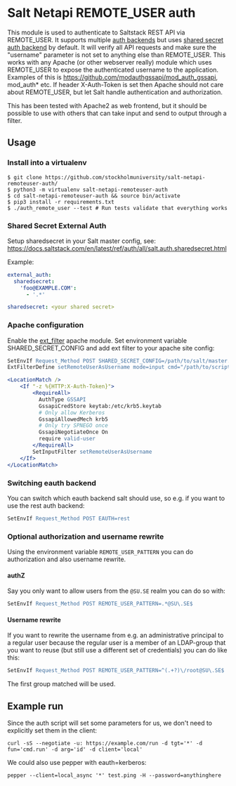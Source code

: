 # Salt Netapi REMOTE_USER auth

This module is used to authenticate to Saltstack REST API via REMOTE_USER. It supports multiple [auth backends](https://docs.saltstack.com/en/latest/ref/auth/all/index.html) but uses [shared secret auth backend](https://docs.saltstack.com/en/latest/ref/auth/all/salt.auth.sharedsecret.html) by default. It will verify all API requests and make sure the "username" parameter is not set to anything else than REMOTE_USER. This works with any Apache (or other webserver really) module which uses REMOTE_USER to expose the authenticated username to the application. Examples of this is https://github.com/modauthgssapi/mod_auth_gssapi, mod_auth* etc. If header X-Auth-Token is set then Apache should not care about REMOTE_USER, but let Salt handle authentication and authorization.

This has been tested with Apache2 as web frontend, but it should be possible to use with others that can take input and send to output through a filter.

## Usage

### Install into a virtualenv
```
$ git clone https://github.com/stockholmuniversity/salt-netapi-remoteuser-auth/
$ python3 -m virtualenv salt-netapi-remoteuser-auth
$ cd salt-netapi-remoteuser-auth && source bin/activate
$ pip3 install -r requirements.txt
$ ./auth_remote_user --test # Run tests validate that everything works
```

### Shared Secret External Auth
Setup sharedsecret in your Salt master config, see: https://docs.saltstack.com/en/latest/ref/auth/all/salt.auth.sharedsecret.html

Example:
```yaml
external_auth:
  sharedsecret:
    'foo@EXAMPLE.COM':
      - '.*'

sharedsecret: <your shared secret>
```

### Apache configuration
Enable the [ext_filter](https://httpd.apache.org/docs/2.4/mod/mod_ext_filter.html) apache module.
Set environment variable SHARED_SECRET_CONFIG and add ext filter to your apache site config:
```apache
SetEnvIf Request_Method POST SHARED_SECRET_CONFIG=/path/to/salt/master.d/sharedsecret.conf
ExtFilterDefine setRemoteUserAsUsername mode=input cmd="/path/to/script/auth_remote_user"

<LocationMatch />
    <If "-z %{HTTP:X-Auth-Token}">
        <RequireAll>
          AuthType GSSAPI
          GssapiCredStore keytab:/etc/krb5.keytab
          # Only allow Kerberos
          GssapiAllowedMech krb5
          # Only try SPNEGO once
          GssapiNegotiateOnce On
          require valid-user
        </RequireAll>
        SetInputFilter setRemoteUserAsUsername
    </If>
</LocationMatch>
```

### Switching eauth backend
You can switch which eauth backend salt should use, so e.g. if you want to use the rest auth backend:
```apache
SetEnvIf Request_Method POST EAUTH=rest
```

### Optional authorization and username rewrite

Using the environment variable `REMOTE_USER_PATTERN` you can do authorization
and also username rewrite.

#### authZ
Say you only want to allow users from the `@SU.SE`
realm you can do so with:

```apache
SetEnvIf Request_Method POST REMOTE_USER_PATTERN=.*@SU\.SE$
```

#### Username rewrite
If you want to rewrite the username from e.g. an administrative principal to a
regular user because the regular user is a member of an LDAP-group that you
want to reuse (but still use a different set of credentials) you can do like
this:
```apache
SetEnvIf Request_Method POST REMOTE_USER_PATTERN=^(.+?)\/root@SU\.SE$
```
The first group matched will be used.

## Example run

Since the auth script will set some parameters for us, we don't need to explicitly set them in the client:
```
curl -sS --negotiate -u: https://example.com/run -d tgt='*' -d fun='cmd.run' -d arg='id' -d client='local'
```

We could also use pepper with eauth=kerberos:
```
pepper --client=local_async '*' test.ping -H --password=anythinghere
```
